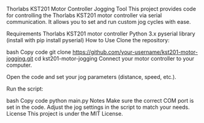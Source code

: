 Thorlabs KST201 Motor Controller Jogging Tool
This project provides code for controlling the Thorlabs KST201 motor controller via serial communication. It allows you to set and run custom jog cycles with ease.

Requirements
Thorlabs KST201 motor controller
Python 3.x
pyserial library (install with pip install pyserial)
How to Use
Clone the repository:

bash
Copy code
git clone https://github.com/your-username/kst201-motor-jogging.git
cd kst201-motor-jogging
Connect your motor controller to your computer.

Open the code and set your jog parameters (distance, speed, etc.).

Run the script:

bash
Copy code
python main.py
Notes
Make sure the correct COM port is set in the code.
Adjust the jog settings in the script to match your needs.
License
This project is under the MIT License.

